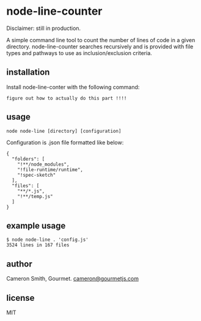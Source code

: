 # node-line-counter
Disclaimer: still in production.

A simple command line tool to count the number of lines of code in a given directory. node-line-counter searches recursively and is provided with file types and pathways to use as inclusion/exclusion criteria.

## installation
Install node-line-conter with the following command:
```
figure out how to actually do this part !!!!
```

## usage
```
node node-line [directory] [configuration]
```
Configuration is .json file formatted like below:
```
{
  "folders": [
    "!**/node_modules",
    "!file-runtime/runtime",
    "!spec-sketch"
  ],
  "files": [
    "**/*.js",
    "!**/temp.js"
  ]
}

```

## example usage

```
$ node node-line . 'config.js'
3524 lines in 167 files
```

## author

Cameron Smith, Gourmet. [cameron@gourmetjs.com](cameron@gourmetjs.com)

## license

MIT
